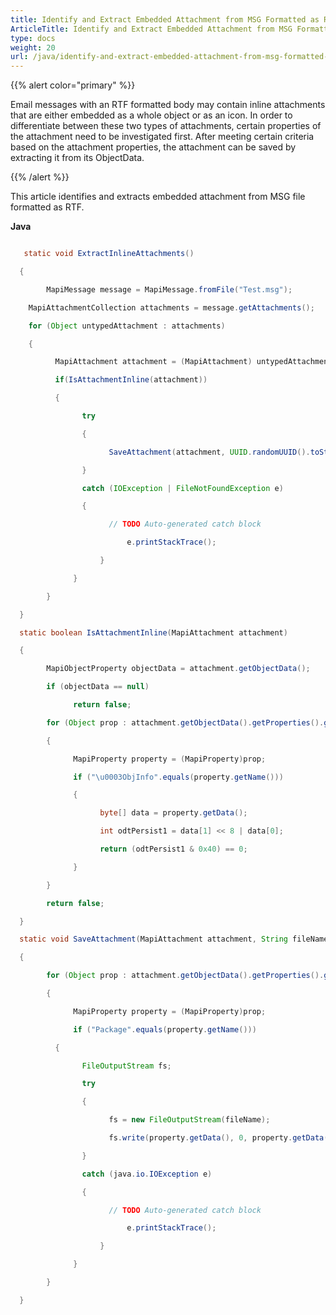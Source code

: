 ```yaml
---
title: Identify and Extract Embedded Attachment from MSG Formatted as RTF
ArticleTitle: Identify and Extract Embedded Attachment from MSG Formatted as RTF
type: docs
weight: 20
url: /java/identify-and-extract-embedded-attachment-from-msg-formatted-as-rtf/
---
```


{{% alert color="primary" %}} 

Email messages with an RTF formatted body may contain inline attachments that are either embedded as a whole object or as an icon. In order to differentiate between these two types of attachments, certain properties of the attachment need to be investigated first. After meeting certain criteria based on the attachment properties, the attachment can be saved by extracting it from its ObjectData.

{{% /alert %}} 

This article identifies and extracts embedded attachment from MSG file formatted as RTF.

**Java**

``` java

   static void ExtractInlineAttachments()

  {

        MapiMessage message = MapiMessage.fromFile("Test.msg");

    MapiAttachmentCollection attachments = message.getAttachments();

    for (Object untypedAttachment : attachments)

    {

          MapiAttachment attachment = (MapiAttachment) untypedAttachment;

          if(IsAttachmentInline(attachment))

          {

                try

                {

                      SaveAttachment(attachment, UUID.randomUUID().toString());

                }

                catch (IOException | FileNotFoundException e)

                {

                      // TODO Auto-generated catch block

                          e.printStackTrace();

                    }

              }

        }

  }

  static boolean IsAttachmentInline(MapiAttachment attachment)

  {

        MapiObjectProperty objectData = attachment.getObjectData();

        if (objectData == null)

              return false;

        for (Object prop : attachment.getObjectData().getProperties().getValues())

        {

              MapiProperty property = (MapiProperty)prop;

              if ("\u0003ObjInfo".equals(property.getName()))

              {

                    byte[] data = property.getData();

                    int odtPersist1 = data[1] << 8 | data[0];

                    return (odtPersist1 & 0x40) == 0;

              }

        }

        return false;

  }

  static void SaveAttachment(MapiAttachment attachment, String fileName) throws IOException, FileNotFoundException

  {

        for (Object prop : attachment.getObjectData().getProperties().getValues())

        {

              MapiProperty property = (MapiProperty)prop;

              if ("Package".equals(property.getName()))

          {

                FileOutputStream fs;

                try

                {

                      fs = new FileOutputStream(fileName);

                      fs.write(property.getData(), 0, property.getData().length);

                }

                catch (java.io.IOException e)

                {

                      // TODO Auto-generated catch block

                          e.printStackTrace();

                    }

              }

        }

  }

```

